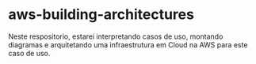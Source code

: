 # aws-building-architectures
 Neste respositorio, estarei interpretando casos de uso, montando diagramas e arquitetando uma infraestrutura em Cloud na AWS para este caso de uso.

